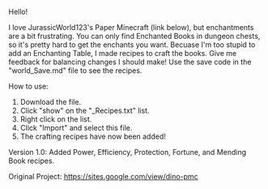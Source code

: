 Hello!

I love JurassicWorld123's Paper Minecraft (link below), but enchantments are a bit frustrating.
You can only find Enchanted Books in dungeon chests, so it's pretty hard to get the enchants you want.
Becuase I'm too stupid to add an Enchanting Table, I made recipes to craft the books.
Give me feedback for balancing changes I should make! Use the save code in the "world_Save.md" file to
see the recipes.

How to use:

1. Download the file.
2. Click "show" on the "_Recipes.txt" list.
3. Right click on the list.
4. Click "Import" and select this file.
5. The crafting recipes have now been added!

Version 1.0:
Added Power, Efficiency, Protection, Fortune, and Mending Book recipes.

Original Project:
https://sites.google.com/view/dino-pmc
